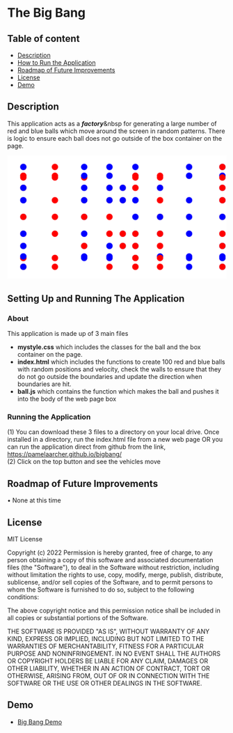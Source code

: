 # The Big Bang

## Table of content

- [Description](#description)
- [How to Run the Application](#howtorun)
- [Roadmap of Future Improvements](#roadmap)
- [License](#license)
- [Demo](#demo)

## Description
This application acts as a <b><i>factory</i></b>&nbsp for generating a large number of red and blue balls which move around the screen in random patterns.  There is logic to ensure each ball does not go outside of the box container on the page.

<img src="./images/BigBang.png">

## Setting Up and Running The Application

### About
This application is made up of 3 main files
  - <b>mystyle.css</b> which includes the classes for the ball and the box container on the page.
  - <b>index.html</b> which includes the functions to create 100 red and blue balls with random positions and velocity, check the walls to ensure that they do not go outside the boundaries and update the direction when boundaries are hit.
  - <b>ball.js</b> which contains the function which makes the ball and pushes it into the body of the web page box

### Running the Application
 (1) You can download these 3 files to a directory on your local drive.  Once installed in a directory, run the index.html file from a new web page OR you can run the application direct from github from the link, https://pamelaarcher.github.io/bigbang/  <br />
 (2) Click on the top button and see the vehicles move
 
## Roadmap of Future Improvements
•	None at this time

## License

MIT License

Copyright (c) 2022
Permission is hereby granted, free of charge, to any person obtaining a copy of this software and associated documentation files (the "Software"), to deal in the Software without restriction, including without limitation the rights to use, copy, modify, merge, publish, distribute, sublicense, and/or sell copies of the Software, and to permit persons to whom the Software is furnished to do so, subject to the following conditions:

The above copyright notice and this permission notice shall be included in all copies or substantial portions of the Software.

THE SOFTWARE IS PROVIDED "AS IS", WITHOUT WARRANTY OF ANY KIND, EXPRESS OR IMPLIED, INCLUDING BUT NOT LIMITED TO THE WARRANTIES OF MERCHANTABILITY, FITNESS FOR A PARTICULAR PURPOSE AND NONINFRINGEMENT. IN NO EVENT SHALL THE AUTHORS OR COPYRIGHT HOLDERS BE LIABLE FOR ANY CLAIM, DAMAGES OR OTHER LIABILITY, WHETHER IN AN ACTION OF CONTRACT, TORT OR OTHERWISE, ARISING FROM, OUT OF OR IN CONNECTION WITH THE SOFTWARE OR THE USE OR OTHER DEALINGS IN THE SOFTWARE.


## Demo

* [Big Bang Demo](https://pamelaarcher.github.io/bigbang)

